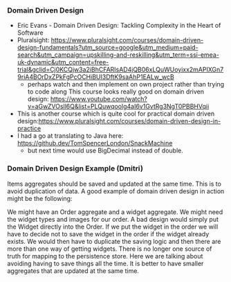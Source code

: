 ### Domain Driven Design
- Eric Evans - Domain Driven Design: Tackling Complexity in the Heart of Software
- Pluralsight: https://www.pluralsight.com/courses/domain-driven-design-fundamentals?utm_source=google&utm_medium=paid-search&utm_campaign=upskilling-and-reskilling&utm_term=ssi-emea-uk-dynamic&utm_content=free-trial&gclid=Cj0KCQjw3a2iBhCFARIsAD4jQB06xLQuWUoyixx2mAPIXGn79riA4BOrDxZPkFgPcOCHiBUI3DftK9saAhP1EALw_wcB
  - perhaps watch and then implement on own project rather than trying to code along
    This course looks really good on domain driven design:
    https://www.youtube.com/watch?v=aGwZVOsll6Q&list=PLQuwqoolg4aI6v1GvtRg3NgT0PBBHVqii
- This is another course which is quite cool for practical domain driven design:https://www.pluralsight.com/courses/domain-driven-design-in-practice
- I had a go at translating to Java here: https://github.dev/TomSpencerLondon/SnackMachine
  - but next time would use BigDecimal instead of double.

### Domain Driven Design Example (Dmitri)
Items aggregates should be saved and updated at the same time. This is to avoid duplication of data.
A good example of domain driven design in action might be the following:

We might have an Order aggregate and a widget aggregate.
We might need the widget types and images for our order.
A bad design would simply put the Widget directly into the Order.
If we put the widget in the order we will have to decide not to save the widget in the order if the widget already exists.
We would then have to duplicate the saving logic and then there are more than one way of getting widgets. There is no 
longer one source of truth for mapping to the persistence store. Here we are talking about avoiding having to save things 
all the time. It is better to have smaller aggregates that are updated at the same time.
